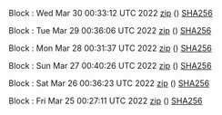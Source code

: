 Block [](https://testnet-insight.dashevo.org/insight/block/): Wed Mar 30 00:33:12 UTC 2022 [zip](https://dash-bootstrap.ams3.digitaloceanspaces.com/testnet/2022-03-30/bootstrap.dat.zip) () [SHA256](https://dash-bootstrap.ams3.digitaloceanspaces.com/testnet/2022-03-30/sha256.txt)

Block [](https://testnet-insight.dashevo.org/insight/block/): Tue Mar 29 00:36:06 UTC 2022 [zip](https://dash-bootstrap.ams3.digitaloceanspaces.com/testnet/2022-03-29/bootstrap.dat.zip) () [SHA256](https://dash-bootstrap.ams3.digitaloceanspaces.com/testnet/2022-03-29/sha256.txt)

Block [](https://testnet-insight.dashevo.org/insight/block/): Mon Mar 28 00:31:37 UTC 2022 [zip](https://dash-bootstrap.ams3.digitaloceanspaces.com/testnet/2022-03-28/bootstrap.dat.zip) () [SHA256](https://dash-bootstrap.ams3.digitaloceanspaces.com/testnet/2022-03-28/sha256.txt)

Block [](https://testnet-insight.dashevo.org/insight/block/): Sun Mar 27 00:40:26 UTC 2022 [zip](https://dash-bootstrap.ams3.digitaloceanspaces.com/testnet/2022-03-27/bootstrap.dat.zip) () [SHA256](https://dash-bootstrap.ams3.digitaloceanspaces.com/testnet/2022-03-27/sha256.txt)

Block [](https://testnet-insight.dashevo.org/insight/block/): Sat Mar 26 00:36:23 UTC 2022 [zip](https://dash-bootstrap.ams3.digitaloceanspaces.com/testnet/2022-03-26/bootstrap.dat.zip) () [SHA256](https://dash-bootstrap.ams3.digitaloceanspaces.com/testnet/2022-03-26/sha256.txt)

Block [](https://testnet-insight.dashevo.org/insight/block/): Fri Mar 25 00:27:11 UTC 2022 [zip](https://dash-bootstrap.ams3.digitaloceanspaces.com/testnet/2022-03-25/bootstrap.dat.zip) () [SHA256](https://dash-bootstrap.ams3.digitaloceanspaces.com/testnet/2022-03-25/sha256.txt)
